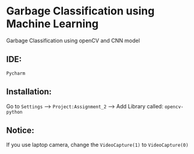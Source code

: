 # Garbage Classification using **Machine Learning**
Garbage Classification using openCV and CNN model

## IDE:
`Pycharm`

## Installation:
Go to `Settings` --> `Project:Assignment_2` --> Add Library called: `opencv-python`

## Notice:
If you use laptop camera, change the `VideoCapture(1)` to `VideoCapture(0)`
